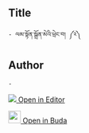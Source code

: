 ## Title
	- ལམ་སྟོན་སྒྲོན་མེའི་ཕྲེང་བ། ༼༢༽

## Author
	- 



[<img src="https://img.icons8.com/color/25/000000/edit-property.png"> Open in Editor](http://editor.openpecha.org/P000767)

[<img width="25" src="https://library.bdrc.io/icons/BUDA-small.svg"> Open in Buda](https://library.bdrc.io/show/bdr:IE0OPP000767)
